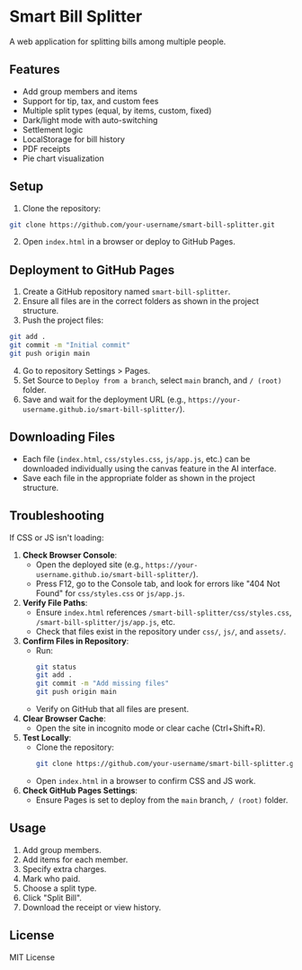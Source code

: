 # Smart Bill Splitter

A web application for splitting bills among multiple people.

## Features
- Add group members and items
- Support for tip, tax, and custom fees
- Multiple split types (equal, by items, custom, fixed)
- Dark/light mode with auto-switching
- Settlement logic
- LocalStorage for bill history
- PDF receipts
- Pie chart visualization

## Setup
1. Clone the repository:
```bash
git clone https://github.com/your-username/smart-bill-splitter.git
```
2. Open `index.html` in a browser or deploy to GitHub Pages.

## Deployment to GitHub Pages
1. Create a GitHub repository named `smart-bill-splitter`.
2. Ensure all files are in the correct folders as shown in the project structure.
3. Push the project files:
```bash
git add .
git commit -m "Initial commit"
git push origin main
```
4. Go to repository Settings > Pages.
5. Set Source to `Deploy from a branch`, select `main` branch, and `/ (root)` folder.
6. Save and wait for the deployment URL (e.g., `https://your-username.github.io/smart-bill-splitter/`).

## Downloading Files
- Each file (`index.html`, `css/styles.css`, `js/app.js`, etc.) can be downloaded individually using the canvas feature in the AI interface.
- Save each file in the appropriate folder as shown in the project structure.

## Troubleshooting
If CSS or JS isn't loading:
1. **Check Browser Console**:
   - Open the deployed site (e.g., `https://your-username.github.io/smart-bill-splitter/`).
   - Press F12, go to the Console tab, and look for errors like "404 Not Found" for `css/styles.css` or `js/app.js`.
2. **Verify File Paths**:
   - Ensure `index.html` references `/smart-bill-splitter/css/styles.css`, `/smart-bill-splitter/js/app.js`, etc.
   - Check that files exist in the repository under `css/`, `js/`, and `assets/`.
3. **Confirm Files in Repository**:
   - Run:
     ```bash
     git status
     git add .
     git commit -m "Add missing files"
     git push origin main
     ```
   - Verify on GitHub that all files are present.
4. **Clear Browser Cache**:
   - Open the site in incognito mode or clear cache (Ctrl+Shift+R).
5. **Test Locally**:
   - Clone the repository:
     ```bash
     git clone https://github.com/your-username/smart-bill-splitter.git
     ```
   - Open `index.html` in a browser to confirm CSS and JS work.
6. **Check GitHub Pages Settings**:
   - Ensure Pages is set to deploy from the `main` branch, `/ (root)` folder.

## Usage
1. Add group members.
2. Add items for each member.
3. Specify extra charges.
4. Mark who paid.
5. Choose a split type.
6. Click "Split Bill".
7. Download the receipt or view history.

## License
MIT License